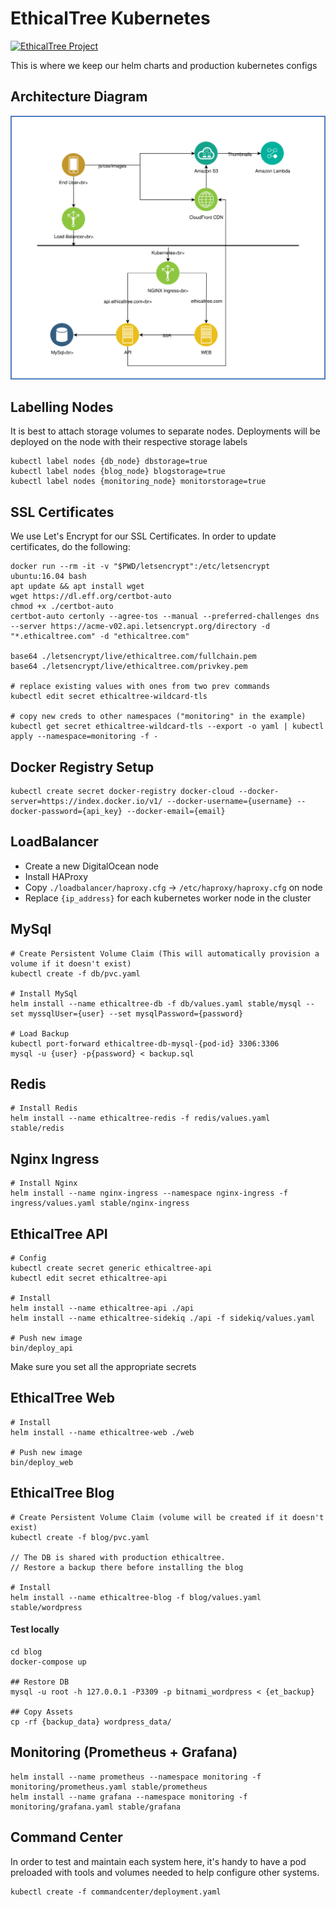 # EthicalTree Kubernetes

[![EthicalTree Project](https://img.shields.io/badge/site-EthicalTree-blue.svg)](https://ethicaltree.com)

This is where we keep our helm charts and production kubernetes configs

## Architecture Diagram

![Architecture Diagram](/ET_Infrastructure.svg?raw=true&sanitize=true)

## Labelling Nodes

It is best to attach storage volumes to separate nodes. Deployments will be deployed on the node with their respective storage labels

```
kubectl label nodes {db_node} dbstorage=true
kubectl label nodes {blog_node} blogstorage=true
kubectl label nodes {monitoring_node} monitorstorage=true
```

## SSL Certificates

We use Let's Encrypt for our SSL Certificates. In order to update certificates, do the following:

```
docker run --rm -it -v "$PWD/letsencrypt":/etc/letsencrypt ubuntu:16.04 bash
apt update && apt install wget
wget https://dl.eff.org/certbot-auto
chmod +x ./certbot-auto
certbot-auto certonly --agree-tos --manual --preferred-challenges dns --server https://acme-v02.api.letsencrypt.org/directory -d "*.ethicaltree.com" -d "ethicaltree.com"

base64 ./letsencrypt/live/ethicaltree.com/fullchain.pem
base64 ./letsencrypt/live/ethicaltree.com/privkey.pem

# replace existing values with ones from two prev commands
kubectl edit secret ethicaltree-wildcard-tls

# copy new creds to other namespaces ("monitoring" in the example)
kubectl get secret ethicaltree-wildcard-tls --export -o yaml | kubectl apply --namespace=monitoring -f -
```

## Docker Registry Setup

```
kubectl create secret docker-registry docker-cloud --docker-server=https://index.docker.io/v1/ --docker-username={username} --docker-password={api_key} --docker-email={email}
```

## LoadBalancer

- Create a new DigitalOcean node
- Install HAProxy
- Copy `./loadbalancer/haproxy.cfg` -> `/etc/haproxy/haproxy.cfg` on node
- Replace `{ip_address}` for each kubernetes worker node in the cluster


## MySql

```
# Create Persistent Volume Claim (This will automatically provision a volume if it doesn't exist)
kubectl create -f db/pvc.yaml

# Install MySql
helm install --name ethicaltree-db -f db/values.yaml stable/mysql --set myssqlUser={user} --set mysqlPassword={password}

# Load Backup
kubectl port-forward ethicaltree-db-mysql-{pod-id} 3306:3306
mysql -u {user} -p{password} < backup.sql
```

## Redis

```
# Install Redis
helm install --name ethicaltree-redis -f redis/values.yaml stable/redis
```

## Nginx Ingress

```
# Install Nginx
helm install --name nginx-ingress --namespace nginx-ingress -f ingress/values.yaml stable/nginx-ingress
```

## EthicalTree API

```
# Config
kubectl create secret generic ethicaltree-api
kubectl edit secret ethicaltree-api

# Install
helm install --name ethicaltree-api ./api
helm install --name ethicaltree-sidekiq ./api -f sidekiq/values.yaml

# Push new image
bin/deploy_api
```

Make sure you set all the appropriate secrets

## EthicalTree Web

```
# Install
helm install --name ethicaltree-web ./web

# Push new image
bin/deploy_web
```

## EthicalTree Blog
```
# Create Persistent Volume Claim (volume will be created if it doesn't exist)
kubectl create -f blog/pvc.yaml

// The DB is shared with production ethicaltree.
// Restore a backup there before installing the blog

# Install
helm install --name ethicaltree-blog -f blog/values.yaml stable/wordpress
```

#### Test locally

```
cd blog
docker-compose up

## Restore DB
mysql -u root -h 127.0.0.1 -P3309 -p bitnami_wordpress < {et_backup}

## Copy Assets
cp -rf {backup_data} wordpress_data/
```

## Monitoring (Prometheus + Grafana)


```
helm install --name prometheus --namespace monitoring -f monitoring/prometheus.yaml stable/prometheus
helm install --name grafana --namespace monitoring -f monitoring/grafana.yaml stable/grafana
```


## Command Center

In order to test and maintain each system here, it's handy to have a pod preloaded with tools and volumes needed to help configure other systems.

```
kubectl create -f commandcenter/deployment.yaml
```


